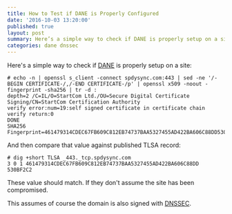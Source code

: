 ```yaml
---
title: How to Test if DANE is Properly Configured
date: '2016-10-03 13:20:00'
published: true
layout: post
summary: Here’s a simple way to check if DANE is properly setup on a site
categories: dane dnssec
---
```

Here's a simple way to check if [DANE](https://en.wikipedia.org/wiki/DNS-based_Authentication_of_Named_Entities) is properly setup on a site:

    # echo -n | openssl s_client -connect spdysync.com:443 | sed -ne '/-BEGIN CERTIFICATE-/,/-END CERTIFICATE-/p' | openssl x509 -noout -fingerprint -sha256 | tr -d :
    depth=2 /C=IL/O=StartCom Ltd./OU=Secure Digital Certificate Signing/CN=StartCom Certification Authority
    verify error:num=19:self signed certificate in certificate chain
    verify return:0
    DONE
    SHA256 Fingerprint=461479314CDEC67FB609C812EB74737BAA5327455AD422BA606C88DD530BF2C2

And then compare that value against published TLSA record:

    # dig +short TLSA _443._tcp.spdysync.com
    3 0 1 461479314CDEC67FB609C812EB74737BAA5327455AD422BA606C88DD 530BF2C2

These value should match. If they don't assume the site has been compromised.

This assumes of course the domain is also signed with [DNSSEC](https://en.wikipedia.org/wiki/Domain_Name_System_Security_Extensions).
